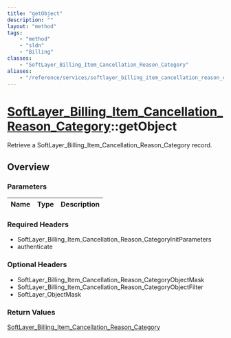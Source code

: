 ```yaml
---
title: "getObject"
description: ""
layout: "method"
tags:
    - "method"
    - "sldn"
    - "Billing"
classes:
    - "SoftLayer_Billing_Item_Cancellation_Reason_Category"
aliases:
    - "/reference/services/softlayer_billing_item_cancellation_reason_category/getObject"
---
```

# [SoftLayer_Billing_Item_Cancellation_Reason_Category](/reference/services/SoftLayer_Billing_Item_Cancellation_Reason_Category)::getObject

Retrieve a SoftLayer_Billing_Item_Cancellation_Reason_Category record.


## Overview 


### Parameters 
|Name | Type | Description |
| --- | --- | --- |


### Required Headers
* SoftLayer_Billing_Item_Cancellation_Reason_CategoryInitParameters
* authenticate

### Optional Headers
* SoftLayer_Billing_Item_Cancellation_Reason_CategoryObjectMask
* SoftLayer_Billing_Item_Cancellation_Reason_CategoryObjectFilter
* SoftLayer_ObjectMask

### Return Values
<a href='/reference/datatypes/SoftLayer_Billing_Item_Cancellation_Reason_Category'>SoftLayer_Billing_Item_Cancellation_Reason_Category </a>

